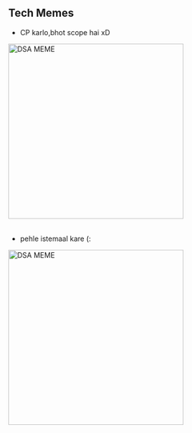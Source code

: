 ## Tech Memes 

- CP karlo,bhot scope hai xD


<img title="DSA MEME" alt="DSA MEME" width="350px" src="https://raw.githubusercontent.com/dikshatakyar/HacktoberFest/2021/assets/dikshatakyar_meme1.jpeg" />

<br>
<br>


- pehle istemaal kare (:

<img  title="DSA MEME" alt="DSA MEME" width="350px" src="https://raw.githubusercontent.com/dikshatakyar/HacktoberFest/2021/assets/dikshatakyar_meme2.jpeg" />



